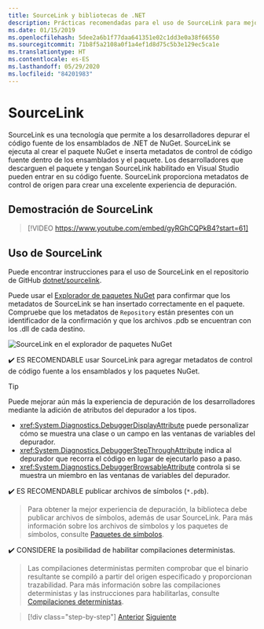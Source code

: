 ```yaml
---
title: SourceLink y bibliotecas de .NET
description: Prácticas recomendadas para el uso de SourceLink para mejorar la depuración de las bibliotecas de .NET.
ms.date: 01/15/2019
ms.openlocfilehash: 5dee2a6b1f77daa641351e02c1dd3e0a38f66550
ms.sourcegitcommit: 71b8f5a2108a0f1a4ef1d8d75c5b3e129ec5ca1e
ms.translationtype: HT
ms.contentlocale: es-ES
ms.lasthandoff: 05/29/2020
ms.locfileid: "84201983"
---
```

# <a name="source-link"></a>SourceLink

SourceLink es una tecnología que permite a los desarrolladores depurar el código fuente de los ensamblados de .NET de NuGet. SourceLink se ejecuta al crear el paquete NuGet e inserta metadatos de control de código fuente dentro de los ensamblados y el paquete. Los desarrolladores que descarguen el paquete y tengan SourceLink habilitado en Visual Studio pueden entrar en su código fuente. SourceLink proporciona metadatos de control de origen para crear una excelente experiencia de depuración.

## <a name="source-link-demo"></a>Demostración de SourceLink

<!--markdownlint-disable MD034 -->
> [!VIDEO https://www.youtube.com/embed/gyRGhCQPkB4?start=61]

## <a name="using-source-link"></a>Uso de SourceLink

Puede encontrar instrucciones para el uso de SourceLink en el repositorio de GitHub [dotnet/sourcelink](https://github.com/dotnet/sourcelink/blob/master/README.md).

Puede usar el [Explorador de paquetes NuGet](https://github.com/NuGetPackageExplorer/NuGetPackageExplorer) para confirmar que los metadatos de SourceLink se han insertado correctamente en el paquete. Compruebe que los metadatos de `Repository` están presentes con un identificador de la confirmación y que los archivos .pdb se encuentran con los .dll de cada destino.

![SourceLink en el explorador de paquetes NuGet](./media/sourcelink/nuget-package-explorer-sourcelink.png "SourceLink en el explorador de paquetes NuGet")

✔️ ES RECOMENDABLE usar SourceLink para agregar metadatos de control de código fuente a los ensamblados y los paquetes NuGet.

> [!TIP]
> Puede mejorar aún más la experiencia de depuración de los desarrolladores mediante la adición de atributos del depurador a los tipos.
>
> * <xref:System.Diagnostics.DebuggerDisplayAttribute> puede personalizar cómo se muestra una clase o un campo en las ventanas de variables del depurador.
> * <xref:System.Diagnostics.DebuggerStepThroughAttribute> indica al depurador que recorra el código en lugar de ejecutarlo paso a paso.
> * <xref:System.Diagnostics.DebuggerBrowsableAttribute> controla si se muestra un miembro en las ventanas de variables del depurador.

✔️ ES RECOMENDABLE publicar archivos de símbolos (`*.pdb`).

> Para obtener la mejor experiencia de depuración, la biblioteca debe publicar archivos de símbolos, además de usar SourceLink. Para más información sobre los archivos de símbolos y los paquetes de símbolos, consulte [Paquetes de símbolos](./nuget.md#symbol-packages).

✔️ CONSIDERE la posibilidad de habilitar compilaciones deterministas.

> Las compilaciones deterministas permiten comprobar que el binario resultante se compiló a partir del origen especificado y proporcionan trazabilidad. Para más información sobre las compilaciones deterministas y las instrucciones para habilitarlas, consulte [Compilaciones deterministas](https://github.com/clairernovotny/DeterministicBuilds).

>[!div class="step-by-step"]
>[Anterior](dependencies.md)
>[Siguiente](publish-nuget-package.md)
